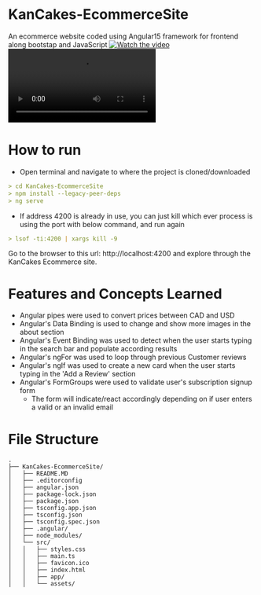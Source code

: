 # KanCakes-EcommerceSite
An ecommerce website coded using Angular15 framework for frontend along bootstap and JavaScript
[![Watch the video](https://i.imgur.com/vKb2F1B.png)](https://www.youtube.com/watch?v=uaBB5PYc2yY)
<video src='https://www.youtube.com/watch?v=uaBB5PYc2yY'/>

# How to run
- Open terminal and navigate to where the project is cloned/downloaded
```md
> cd KanCakes-EcommerceSite
> npm install --legacy-peer-deps
> ng serve
```
- If address 4200 is already in use, you can just kill which ever process is using the port with below command, and run again
```md
> lsof -ti:4200 | xargs kill -9
```
Go to the browser to this url: http://localhost:4200 and explore through the KanCakes Ecommerce site.

# Features and Concepts Learned
- Angular pipes were used to convert prices between CAD and USD
- Angular's Data Binding is used to change and show more images in the about section
- Angular's Event Binding was used to detect when the user starts typing in the search bar and populate according results
- Angular's ngFor was used to loop through previous Customer reviews
- Angular's ngIf was used to create a new card when the user starts typing in the 'Add a Review' section
- Angular's FormGroups were used to validate user's subscription signup form
  - The form will indicate/react accordingly depending on if user enters a valid or an invalid email
  
# File Structure
```
.
├── KanCakes-EcommerceSite/
│   ├── README.MD
│   ├── .editorconfig
│   ├── angular.json
│   ├── package-lock.json
│   ├── package.json
│   ├── tsconfig.app.json
│   ├── tsconfig.json
│   ├── tsconfig.spec.json
│   ├── .angular/
│   ├── node_modules/
│   └── src/
│   │   ├── styles.css
│   │   ├── main.ts
│   │   ├── favicon.ico
│   │   ├── index.html
│   │   ├── app/
│   │   └── assets/

```
